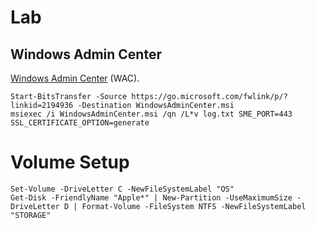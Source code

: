 # Lab

## Windows Admin Center

[Windows Admin Center](https://www.microsoft.com/en-us/windows-server/windows-admin-center) (WAC).

```
Start-BitsTransfer -Source https://go.microsoft.com/fwlink/p/?linkid=2194936 -Destination WindowsAdminCenter.msi
msiexec /i WindowsAdminCenter.msi /qn /L*v log.txt SME_PORT=443 SSL_CERTIFICATE_OPTION=generate
```

# Volume Setup

```
Set-Volume -DriveLetter C -NewFileSystemLabel "OS"
Get-Disk -FriendlyName "Apple*" | New-Partition -UseMaximumSize -DriveLetter D | Format-Volume -FileSystem NTFS -NewFileSystemLabel "STORAGE"
```
